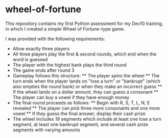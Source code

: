 # wheel-of-fortune

This repository contains my first Python assessment for my Dev10 training, in which I created a simple Wheel of Fortune-type game.

I was provided with the following requirements:
* Allow exactly three players
* All three players play the first & second rounds, which end when the word is guessed
* The player with the highest bank plays the third round
* The game ends after round 3
* Gameplay follows this structure:
** The player spins the wheel
** The turn ends when the player lands on "lose a turn" or "bankrupt" (which also empties the round bank) or when they make an incorrect guess
** If the wheel lands on a dollar amount, they can guess a consonant
** The player can buy a vowel if they have enough money
* The final round proceeds as follows:
** Begin with R, S, T, L, N, E revealed
** The player can pick three more consonants and one more vowel
** If they guess the final answer, display their cash prize
* The wheel includes 19 segments which include at least one lose a turn segment, at least one bankrupt segment, and several cash prize segments with varying amounts

